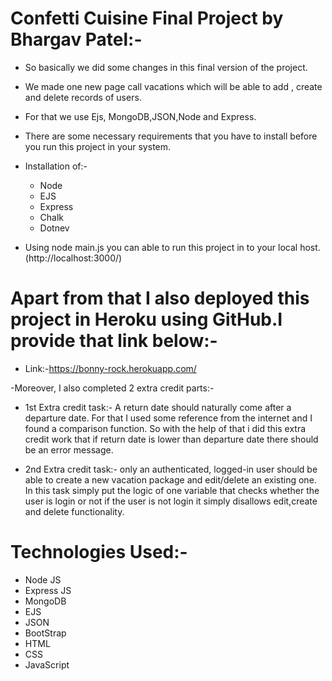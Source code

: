 # Confetti Cuisine Final Project by Bhargav Patel:-
- So basically we did some changes in this final version of the project. 
- We made one new page call vacations which will be able to add , create and delete records of users.
- For that we use Ejs, MongoDB,JSON,Node and Express.
- There are some necessary requirements that you have to install  before you run this project in your system.
- Installation of:-
  - Node
  - EJS
  - Express
  - Chalk
  - Dotnev

- Using node main.js you can able to run this project in to your local host.(http://localhost:3000/)

# Apart from that I also deployed this project in Heroku using GitHub.I provide that link below:-
- Link:-https://bonny-rock.herokuapp.com/

-Moreover, I also completed 2 extra credit parts:-

  -  1st Extra credit task:-  A return date should naturally come after a departure date. For that I used some reference from the internet and I found a comparison function. So with the help of that i did this extra credit work that if return date is lower than departure date there should be an error message.
   
  -  2nd Extra credit task:- only an authenticated, logged-in user should be able to create a new vacation package and edit/delete an existing one.
     In this task simply put the logic of one variable that checks whether the user is login or not if the user is not login it simply disallows edit,create and delete     functionality.

# Technologies Used:-  
- Node JS
- Express JS
- MongoDB
- EJS
- JSON
- BootStrap
- HTML
- CSS
- JavaScript

